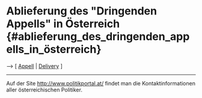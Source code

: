 # Ablieferung des \"Dringenden Appells\" in Österreich {#ablieferung_des_dringenden_appells_in_österreich}

\--\> \[ [ Appell](LtrCons0406De "wikilink") \| [
Delivery](LtrConsRecv0406En "wikilink") \]

------------------------------------------------------------------------

Auf der Site <http://www.politikportal.at/> findet man die
Kontaktinformationen aller österreichischen Politiker.
